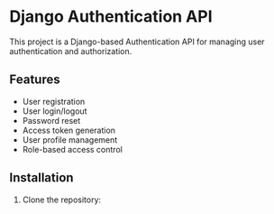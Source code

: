 # Django Authentication API

This project is a Django-based Authentication API for managing user authentication and authorization.

## Features

- User registration
- User login/logout
- Password reset
- Access token generation
- User profile management
- Role-based access control

## Installation

1. Clone the repository:

